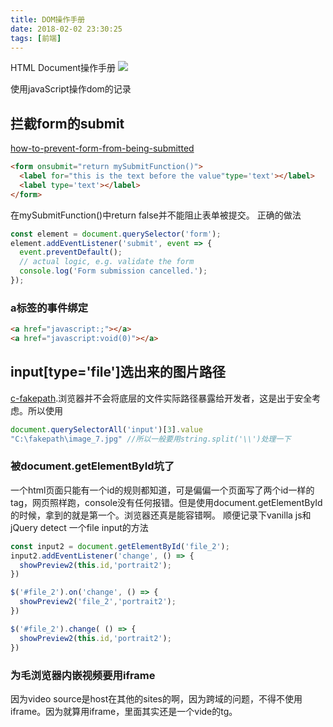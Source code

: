 ```yaml
---
title: DOM操作手册
date: 2018-02-02 23:30:25
tags: [前端]
---
```


HTML Document操作手册
![](http://odzl05jxx.bkt.clouddn.com/image/jpg/2138000245bee1e3cc14.jpg?imageView2/2/w/600)

<!--more-->
使用javaScript操作dom的记录
## 拦截form的submit
[how-to-prevent-form-from-being-submitted](https://stackoverflow.com/questions/3350247/how-to-prevent-form-from-being-submitted)
```html
<form onsubmit="return mySubmitFunction()">
  <label for="this is the text before the value"type='text'></label>
  <label type='text'></label>
</form>
```
在mySubmitFunction()中return false并不能阻止表单被提交。
正确的做法
```js
const element = document.querySelector('form');
element.addEventListener('submit', event => {
  event.preventDefault();
  // actual logic, e.g. validate the form
  console.log('Form submission cancelled.');
});
```

### a标签的事件绑定
```html
<a href="javascript:;"></a>
<a href="javascript:void(0)"></a>
```

## input[type='file']选出来的图片路径
[c-fakepath](https://stackoverflow.com/questions/4851595/how-to-resolve-the-c-fakepath).浏览器并不会将底层的文件实际路径暴露给开发者，这是出于安全考虑。所以使用
```js
document.querySelectorAll('input')[3].value
"C:\fakepath\image_7.jpg" //所以一般要用string.split('\\')处理一下
```

### 被document.getElementById坑了
一个html页面只能有一个id的规则都知道，可是偏偏一个页面写了两个id一样的tag，网页照样跑，console没有任何报错。但是使用document.getElementById的时候，拿到的就是第一个。浏览器还真是能容错啊。
顺便记录下vanilla js和jQuery detect 一个file input的方法
```js
const input2 = document.getElementById('file_2');
input2.addEventListener('change', () => {
  showPreview2(this.id,'portrait2');
})

$('#file_2').on('change', () => {
  showPreview2('file_2','portrait2');
})

$('#file_2').change( () => {
  showPreview2(this.id,'portrait2');
})
```

### 为毛浏览器内嵌视频要用iframe
因为video source是host在其他的sites的啊，因为跨域的问题，不得不使用iframe。因为就算用iframe，里面其实还是一个vide的tg。
